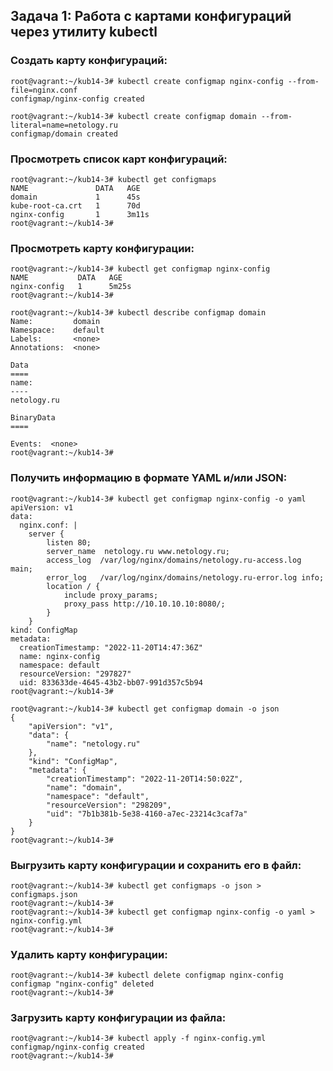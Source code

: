## Задача 1: Работа с картами конфигураций через утилиту kubectl  

### Создать карту конфигураций:  
```
root@vagrant:~/kub14-3# kubectl create configmap nginx-config --from-file=nginx.conf
configmap/nginx-config created
```
```
root@vagrant:~/kub14-3# kubectl create configmap domain --from-literal=name=netology.ru
configmap/domain created
```

### Просмотреть список карт конфигураций:  
```
root@vagrant:~/kub14-3# kubectl get configmaps
NAME               DATA   AGE
domain             1      45s
kube-root-ca.crt   1      70d
nginx-config       1      3m11s
root@vagrant:~/kub14-3#
```

### Просмотреть карту конфигурации:  
```
root@vagrant:~/kub14-3# kubectl get configmap nginx-config
NAME           DATA   AGE
nginx-config   1      5m25s
root@vagrant:~/kub14-3#
```
```
root@vagrant:~/kub14-3# kubectl describe configmap domain
Name:         domain
Namespace:    default
Labels:       <none>
Annotations:  <none>

Data
====
name:
----
netology.ru

BinaryData
====

Events:  <none>
root@vagrant:~/kub14-3#
```

### Получить информацию в формате YAML и/или JSON:  
```
root@vagrant:~/kub14-3# kubectl get configmap nginx-config -o yaml
apiVersion: v1
data:
  nginx.conf: |
    server {
        listen 80;
        server_name  netology.ru www.netology.ru;
        access_log  /var/log/nginx/domains/netology.ru-access.log  main;
        error_log   /var/log/nginx/domains/netology.ru-error.log info;
        location / {
            include proxy_params;
            proxy_pass http://10.10.10.10:8080/;
        }
    }
kind: ConfigMap
metadata:
  creationTimestamp: "2022-11-20T14:47:36Z"
  name: nginx-config
  namespace: default
  resourceVersion: "297827"
  uid: 833633de-4645-43b2-bb07-991d357c5b94
root@vagrant:~/kub14-3#
```
```
root@vagrant:~/kub14-3# kubectl get configmap domain -o json
{
    "apiVersion": "v1",
    "data": {
        "name": "netology.ru"
    },
    "kind": "ConfigMap",
    "metadata": {
        "creationTimestamp": "2022-11-20T14:50:02Z",
        "name": "domain",
        "namespace": "default",
        "resourceVersion": "298209",
        "uid": "7b1b381b-5e38-4160-a7ec-23214c3caf7a"
    }
}
root@vagrant:~/kub14-3#
```

### Выгрузить карту конфигурации и сохранить его в файл:  
```
root@vagrant:~/kub14-3# kubectl get configmaps -o json > configmaps.json
root@vagrant:~/kub14-3#
root@vagrant:~/kub14-3# kubectl get configmap nginx-config -o yaml > nginx-config.yml
root@vagrant:~/kub14-3#
```

### Удалить карту конфигурации:  
```
root@vagrant:~/kub14-3# kubectl delete configmap nginx-config
configmap "nginx-config" deleted
root@vagrant:~/kub14-3#
```

### Загрузить карту конфигурации из файла:  
```
root@vagrant:~/kub14-3# kubectl apply -f nginx-config.yml
configmap/nginx-config created
root@vagrant:~/kub14-3#
```
